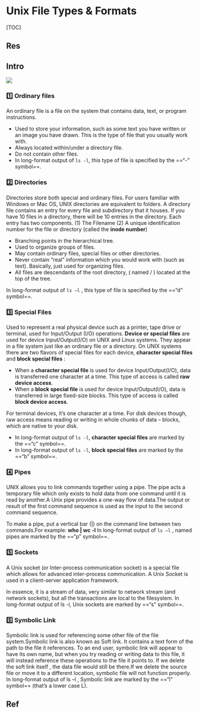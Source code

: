 # Unix File Types & Formats

[TOC]



## Res


## Intro

![](../../../../../../../../../../Assets/Pics/Pasted%20image%2020230316142517.png)

### 1️⃣ Ordinary files
An ordinary file is a file on the system that contains data, text, or program instructions.
- Used to store your information, such as some text you have written or an image you have drawn. This is the type of file that you usually work with.
- Always located within/under a directory file.
- Do not contain other files.
- In long-format output of `ls -l`, this type of file is specified by the ==“-” symbol==.


### 2️⃣ Directories
Directories store both special and ordinary files. For users familiar with Windows or Mac OS, UNIX directories are equivalent to folders. A directory file contains an entry for every file and subdirectory that it houses. If you have 10 files in a directory, there will be 10 entries in the directory. Each entry has two components. (1) The Filename (2) A unique identification number for the file or directory (called the **inode number**)
- Branching points in the hierarchical tree.
- Used to organize groups of files.
- May contain ordinary files, special files or other directories.
- Never contain “real” information which you would work with (such as text). Basically, just used for organizing files.
- All files are descendants of the root directory, ( named / ) located at the top of the tree.

In long-format output of `ls –l` , this type of file is specified by the ==“d” symbol==.


### 3️⃣ Special Files
Used to represent a real physical device such as a printer, tape drive or terminal, used for Input/Output (I/O) operations. **Device or special files** are used for device Input/Output(I/O) on UNIX and Linux systems. They appear in a file system just like an ordinary file or a directory. On UNIX systems there are two flavors of special files for each device, **character special files** and **block special files** :
- When a **character special file** is used for device Input/Output(I/O), data is transferred one character at a time. This type of access is called **raw device access**.
- When a **block special file** is used for device Input/Output(I/O), data is transferred in large fixed-size blocks. This type of access is called **block device access**.

For terminal devices, it’s one character at a time. For disk devices though, raw access means reading or writing in whole chunks of data – blocks, which are native to your disk.
- In long-format output of `ls -l`, **character special files** are marked by the ==“c” symbol==.
- In long-format output of `ls -l`, **block special files** are marked by the ==“b” symbol==.


### 4️⃣ Pipes
UNIX allows you to link commands together using a pipe. The pipe acts a temporary file which only exists to hold data from one command until it is read by another.A Unix pipe provides a one-way flow of data.The output or result of the first command sequence is used as the input to the second command sequence. 

To make a pipe, put a vertical bar (|) on the command line between two commands.For example: **who | wc -l** In long-format output of `ls –l` , named pipes are marked by the ==“p” symbol==. 


### 5️⃣ Sockets
A Unix socket (or Inter-process communication socket) is a special file which allows for advanced inter-process communication. A Unix Socket is used in a client-server application framework.

In essence, it is a stream of data, very similar to network stream (and network sockets), but all the transactions are local to the filesystem. In long-format output of ls -l, Unix sockets are marked by ==“s” symbol==.


### 5️⃣ Symbolic Link
Symbolic link is used for referencing some other file of the file system.Symbolic link is also known as Soft link. It contains a text form of the path to the file it references. To an end user, symbolic link will appear to have its own name, but when you try reading or writing data to this file, it will instead reference these operations to the file it points to. If we delete the soft link itself , the data file would still be there.If we delete the source file or move it to a different location, symbolic file will not function properly. In long-format output of ls –l , Symbolic link are marked by the ==“l” symbol== (that’s a lower case L).





## Ref

